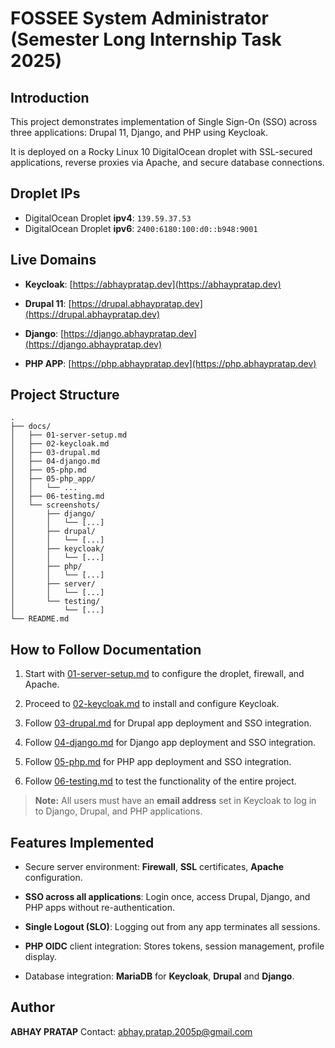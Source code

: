 # FOSSEE System Administrator (Semester Long Internship Task 2025)

## Introduction

This project demonstrates implementation of Single Sign-On (SSO) across three applications: Drupal 11, Django, and PHP using Keycloak.

It is deployed on a Rocky Linux 10 DigitalOcean droplet with SSL-secured applications, reverse proxies via Apache, and secure database connections.

## Droplet IPs

- DigitalOcean Droplet **ipv4**: `139.59.37.53`
- DigitalOcean Droplet **ipv6**: `2400:6180:100:d0::b948:9001`

## Live Domains

- **Keycloak**: [https://abhaypratap.dev](https://abhaypratap.dev)

- **Drupal 11**: [https://drupal.abhaypratap.dev](https://drupal.abhaypratap.dev)

- **Django**: [https://django.abhaypratap.dev](https://django.abhaypratap.dev)

- **PHP APP**: [https://php.abhaypratap.dev](https://php.abhaypratap.dev)

## Project Structure

```
.
├── docs/
│   ├── 01-server-setup.md
│   ├── 02-keycloak.md
│   ├── 03-drupal.md
│   ├── 04-django.md
│   ├── 05-php.md
│   ├── 05-php_app/
│   │   └── ...
│   ├── 06-testing.md
│   └── screenshots/
│       ├── django/
│       │   └── [...]
│       ├── drupal/
│       │   └── [...]
│       ├── keycloak/
│       │   └── [...]
│       ├── php/
│       │   └── [...]
│       ├── server/
│       │   └── [...]
│       └── testing/
│           └── [...]
└── README.md
```

## How to Follow Documentation

1. Start with [01-server-setup.md](/docs/01-server-setup.md) to configure the droplet, firewall, and Apache.

2. Proceed to [02-keycloak.md](/docs/02-keycloak.md) to install and configure Keycloak.

3. Follow [03-drupal.md](/docs/03-drupal.md) for Drupal app deployment and SSO integration.

4. Follow [04-django.md](/docs/04-django.md) for Django app deployment and SSO integration.

5. Follow [05-php.md](/docs/05-php.md) for PHP app deployment and SSO integration.

6. Follow [06-testing.md](/docs/06-testing.md) to test the functionality of the entire project.

> **Note:** All users must have an **email address** set in Keycloak to log in to Django, Drupal, and PHP applications.

## Features Implemented

- Secure server environment: **Firewall**, **SSL** certificates, **Apache** configuration.

- **SSO across all applications**: Login once, access Drupal, Django, and PHP apps without re-authentication.

- **Single Logout (SLO)**: Logging out from any app terminates all sessions.

- **PHP OIDC** client integration: Stores tokens, session management, profile display.

- Database integration: **MariaDB** for **Keycloak**, **Drupal** and **Django**.

## Author

**ABHAY PRATAP**
Contact: [abhay.pratap.2005p@gmail.com](mailto:abhay.pratap.2005p@gmail.com)
